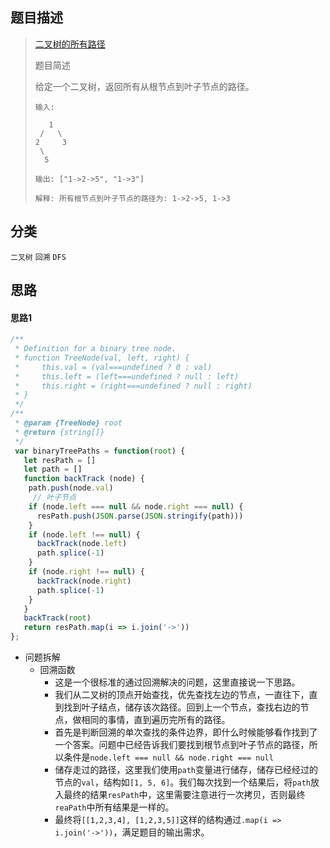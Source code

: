 ## 题目描述

> [二叉树的所有路径](https://leetcode-cn.com/problems/binary-tree-paths/)
>
> 题目简述
>
> 给定一个二叉树，返回所有从根节点到叶子节点的路径。
>
>```
>输入:
>
>    1
>  /   \
> 2     3
>  \
>   5
>
>输出: ["1->2->5", "1->3"]
>
>解释: 所有根节点到叶子节点的路径为: 1->2->5, 1->3
>
>```
## 分类

`二叉树` `回溯` `DFS`

## 思路

#### 思路1
```javascript
/**
 * Definition for a binary tree node.
 * function TreeNode(val, left, right) {
 *     this.val = (val===undefined ? 0 : val)
 *     this.left = (left===undefined ? null : left)
 *     this.right = (right===undefined ? null : right)
 * }
 */
/**
 * @param {TreeNode} root
 * @return {string[]}
 */
 var binaryTreePaths = function(root) {
   let resPath = []
   let path = []
   function backTrack (node) {
    path.push(node.val)
     // 叶子节点
    if (node.left === null && node.right === null) {
      resPath.push(JSON.parse(JSON.stringify(path)))
    }
    if (node.left !== null) {
      backTrack(node.left)
      path.splice(-1)
    }
    if (node.right !== null) {
      backTrack(node.right)
      path.splice(-1)
    }
   }
   backTrack(root)
   return resPath.map(i => i.join('->'))
};
```

- 问题拆解
  - 回溯函数
    - 这是一个很标准的通过回溯解决的问题，这里直接说一下思路。
    - 我们从二叉树的顶点开始查找，优先查找左边的节点，一直往下，直到找到叶子结点，储存该次路径。回到上一个节点，查找右边的节点，做相同的事情，直到遍历完所有的路径。
    - 首先是判断回溯的单次查找的条件边界，即什么时候能够看作找到了一个答案。问题中已经告诉我们要找到根节点到叶子节点的路径，所以条件是`node.left === null && node.right === null`
    - 储存走过的路径，这里我们使用`path`变量进行储存，储存已经经过的节点的`val`，结构如`[1, 5, 6]`。我们每次找到一个结果后，将`path`放入最终的结果`resPath`中，这里需要注意进行一次拷贝，否则最终`reaPath`中所有结果是一样的。
    - 最终将`[[1,2,3,4], [1,2,3,5]]`这样的结构通过`.map(i => i.join('->'))`，满足题目的输出需求。
